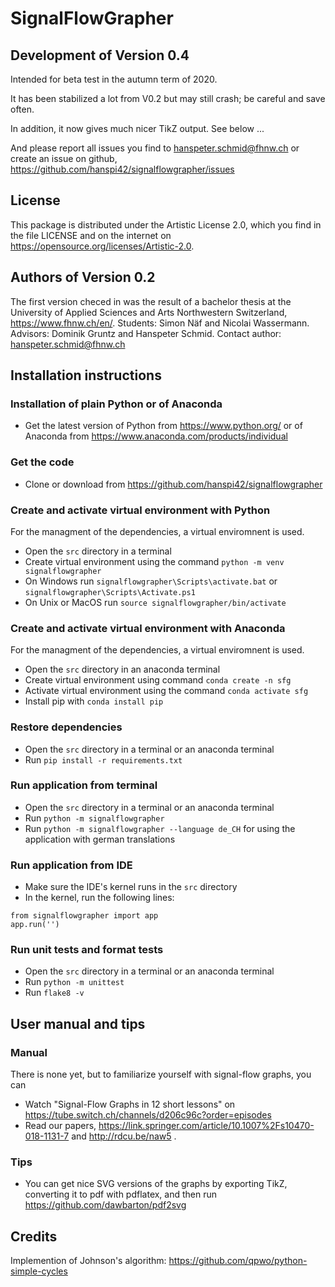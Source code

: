 # SignalFlowGrapher

## Development of Version 0.4

Intended for beta test in the autumn term of 2020.

It has been stabilized a lot from V0.2 but may still crash; be careful and save often.

In addition, it now gives much nicer TikZ output. See below ...

And please report all issues you find to hanspeter.schmid@fhnw.ch or create an issue on github, https://github.com/hanspi42/signalflowgrapher/issues

## License
This package is distributed under the Artistic License 2.0, which you find in the file LICENSE and on the internet on https://opensource.org/licenses/Artistic-2.0.

## Authors of Version 0.2
The first version checed in was the result of a bachelor thesis at the University of Applied Sciences and Arts Northwestern Switzerland, https://www.fhnw.ch/en/. Students: Simon Näf and Nicolai Wassermann. Advisors: Dominik Gruntz and Hanspeter Schmid. Contact author: hanspeter.schmid@fhnw.ch

## Installation instructions

### Installation of plain Python or of Anaconda

- Get the latest version of Python from https://www.python.org/ or of Anaconda from https://www.anaconda.com/products/individual

### Get the code

- Clone or download from https://github.com/hanspi42/signalflowgrapher

### Create and activate virtual environment with Python

For the managment of the dependencies, a virtual enviromnent is used.
- Open the `src` directory in a terminal
- Create virtual environment using the command `python -m venv signalflowgrapher`
- On Windows run `signalflowgrapher\Scripts\activate.bat` or `signalflowgrapher\Scripts\Activate.ps1`
- On Unix or MacOS run `source signalflowgrapher/bin/activate`

### Create and activate virtual environment with Anaconda

For the managment of the dependencies, a virtual enviromnent is used.
- Open the `src` directory in an anaconda terminal
- Create virtual environment using command `conda create -n sfg`
- Activate virtual environment using the command `conda activate sfg`
- Install pip with `conda install pip`

### Restore dependencies

- Open the `src` directory in a terminal or an anaconda terminal
- Run `pip install -r requirements.txt`

### Run application from terminal

- Open the `src` directory in a terminal or an anaconda terminal
- Run `python -m signalflowgrapher`
- Run `python -m signalflowgrapher --language de_CH` for using the application with german translations

### Run application from IDE

- Make sure the IDE's kernel runs in the `src` directory
- In the kernel, run the following lines:
```
from signalflowgrapher import app
app.run('')
```

### Run unit tests and format tests

- Open the `src` directory in a terminal or an anaconda terminal
- Run `python -m unittest`
- Run `flake8 -v`

## User manual and tips

### Manual
There is none yet, but to familiarize yourself with signal-flow graphs, you can
- Watch "Signal-Flow Graphs in 12 short lessons" on https://tube.switch.ch/channels/d206c96c?order=episodes
- Read our papers, https://link.springer.com/article/10.1007%2Fs10470-018-1131-7 and http://rdcu.be/naw5 .

### Tips
- You can get nice SVG versions of the graphs by exporting TikZ, converting it to pdf with pdflatex, and then run https://github.com/dawbarton/pdf2svg

## Credits
Implemention of Johnson's algorithm: https://github.com/qpwo/python-simple-cycles
